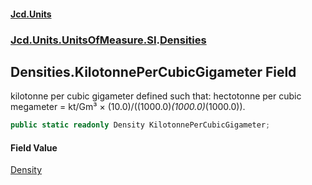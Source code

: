 #### [Jcd.Units](index.md 'index')
### [Jcd.Units.UnitsOfMeasure.SI](Jcd.Units.UnitsOfMeasure.SI.md 'Jcd.Units.UnitsOfMeasure.SI').[Densities](Densities.md 'Jcd.Units.UnitsOfMeasure.SI.Densities')

## Densities.KilotonnePerCubicGigameter Field

kilotonne per cubic gigameter defined such that: hectotonne per cubic megameter = kt/Gm³ ×
(10.0)/((1000.0)*(1000.0)*(1000.0)).

```csharp
public static readonly Density KilotonnePerCubicGigameter;
```

#### Field Value
[Density](Density.md 'Jcd.Units.UnitTypes.Density')